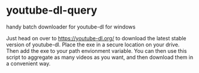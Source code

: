 # youtube-dl-query
handy batch downloader for youtube-dl for windows

Just head on over to https://youtube-dl.org/ to download the latest stable version of youtube-dl. Place the exe in a secure location on your drive. Then add the exe to your path envionment variable. You can then use this script to aggregate as many videos as you want, and then download them in a convenient way.
